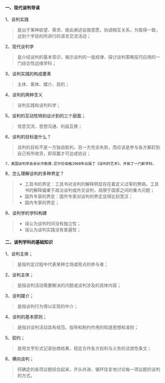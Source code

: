#### 一、现代谈判导读

1、谈判实践

> 是出于某种欲望、需求、彼此阐述自我意愿，协调相互关系，为取得一致，达到个字目的所进行的语言交流活动；

2、现代谈判学

> 是介绍谈判的基本常识，揭示谈判的一版规律、探讨谈判策略技巧应用的一门综合性边缘学科；

3、谈判实践的构成要素

> 主体、客体、媒介、目的；

4、谈判的两种含义

> 谈判实践和谈判科学；

5、谈判的互动性特别设计到的三个层面；

> 信息交流、思想沟通、利益互换；

6、谈判的目标是什么？

> 谈判的目标不是一方独自胜利，另一方完全失败，而应该是参与各方都赶到自己有所收货，即双赢才可达成协议；

```
7、美国谈判学会会长杰勒德.尼尔伦伯格1968年出版了《谈判的艺术》。开拓了一门新学科，
```

8、怎么理解谈判的多种界定？

> * 工具书的界定：工具书对谈判的解释明显存在着定义过窄的弊病。工具书的解释偏重于政治谈判或外交谈判，局限于国家之间的重大问题；
> * 国外专家的界定：国外专家对谈判的界定显得比较宽泛；
> * 国内专家的界定；

9、谈判学的学科构建

> * 误认为谈判时间没有独立性；
> * 误认为谈判实践没有普遍性；



#### 二、谈判学科的基础知识

1、谈判主体；

> 是指判定过程中代表某种立场或观点的参与者；

2、谈判主体；

> 是指谈判活动需要解决的问题或谈判涉及的具体内容；

3、谈判媒介；

> 是指谈判行为得以实现的中介；

4、谈判的基本原则；

> 是指对谈判活动具有规范、指导和制约作用的知道思想和准则；

5、契约；

> 是用文字形式记录协商结果，规定合作各方权利与义务的法效性条文；

6、横向谈判；

> 将确定的各项议题综合起来，齐头并进、循环往复地讨论每一项议题的谈判的方式。



